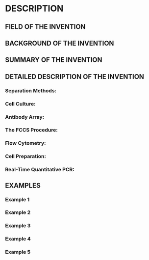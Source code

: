 # DESCRIPTION

## FIELD OF THE INVENTION

## BACKGROUND OF THE INVENTION

## SUMMARY OF THE INVENTION

## DETAILED DESCRIPTION OF THE INVENTION

### Separation Methods:

### Cell Culture:

### Antibody Array:

### The FCCS Procedure:

### Flow Cytometry:

### Cell Preparation:

### Real-Time Quantitative PCR:

## EXAMPLES

### Example 1

### Example 2

### Example 3

### Example 4

### Example 5

